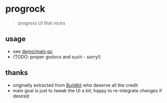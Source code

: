# progrock

> progress UI that rocks

## usage

* see [demo/main.go](demo/main.go)
* (TODO: proper godocs and such - sorry!)

## thanks

* originally extracted from [Buildkit](https://github.com/vito/buildkit) who
  deserve all the credit
* main goal is just to tweak the UI a bit; happy to re-integrate changes if
  desired
